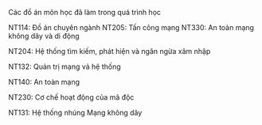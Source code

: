 Các đồ án môn học đã làm trong quá trình học 

NT114: Đồ án chuyên ngành
NT205: Tấn công mạng
NT330: An toàn mạng không dây và di động

NT204: Hệ thống tìm kiếm, phát hiện và ngăn ngừa xâm nhập

NT132: Quản trị mạng vả hệ thống

NT140: An toàn mạng 

NT230: Cơ chế hoạt động của mã độc

NT131: Hệ thống nhúng Mạng không dây 
